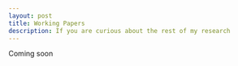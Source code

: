 ```yaml
---
layout: post
title: Working Papers
description: If you are curious about the rest of my research
---
```

Coming soon